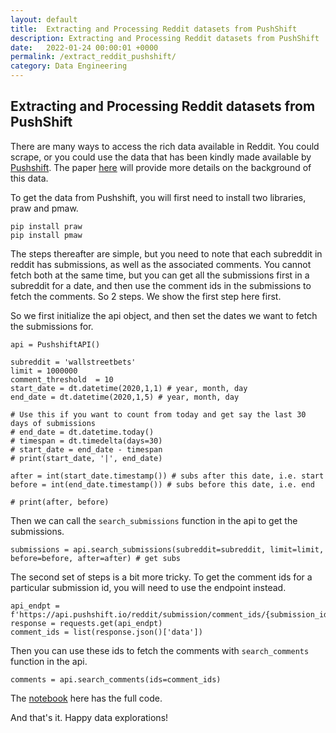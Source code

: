 ```yaml
---
layout: default
title:  Extracting and Processing Reddit datasets from PushShift
description: Extracting and Processing Reddit datasets from PushShift
date:   2022-01-24 00:00:01 +0000
permalink: /extract_reddit_pushshift/
category: Data Engineering
---
```

## Extracting and Processing Reddit datasets from PushShift

There are many ways to access the rich data available in Reddit. You could scrape, or you could use the data that has been kindly made available by [Pushshift][1]. The paper [here][1] will provide more details on the background of this data.

To get the data from Pushshift, you will first need to install two libraries, praw and pmaw.
```
pip install praw
pip install pmaw
```

The steps thereafter are simple, but you need to note that each subreddit in reddit has submissions, as well as the associated comments. You cannot fetch both at the same time, but you can get all the submissions first in a subreddit for a date, and then use the comment ids in the submissions to fetch the comments. So 2 steps. We show the first step here first.

So we first initialize the api object, and then set the dates we want to fetch the submissions for.
```
api = PushshiftAPI()

subreddit = 'wallstreetbets' 
limit = 1000000
comment_threshold  = 10
start_date = dt.datetime(2020,1,1) # year, month, day
end_date = dt.datetime(2020,1,5) # year, month, day

# Use this if you want to count from today and get say the last 30 days of submissions
# end_date = dt.datetime.today() 
# timespan = dt.timedelta(days=30)
# start_date = end_date - timespan
# print(start_date, '|', end_date)

after = int(start_date.timestamp()) # subs after this date, i.e. start
before = int(end_date.timestamp()) # subs before this date, i.e. end

# print(after, before)
```

Then we can call the `search_submissions` function in the api to get the submissions.
```
submissions = api.search_submissions(subreddit=subreddit, limit=limit, before=before, after=after) # get subs
```

The second set of steps is a bit more tricky. To get the comment ids for a particular submission id, you will need to use the endpoint instead.
```
api_endpt = f'https://api.pushshift.io/reddit/submission/comment_ids/{submission_id}'
response = requests.get(api_endpt)
comment_ids = list(response.json()['data'])
```

Then you can use these ids to fetch the comments with `search_comments` function in the api.
```
comments = api.search_comments(ids=comment_ids)
```

The [notebook][2] here has the full code.


And that's it. Happy data explorations!


[1]:	https://arxiv.org/abs/2001.08435
[2]:	https://github.com/playgrdstar/reddit_data/blob/main/get_reddit.ipynb
